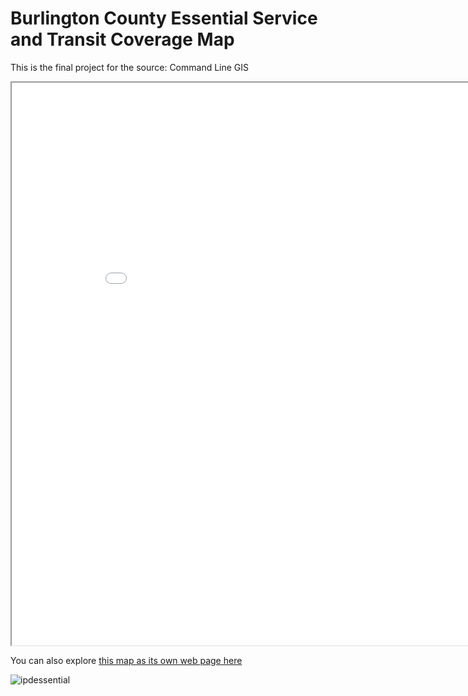# Burlington County Essential Service and Transit Coverage Map

This is the final project for the source: Command Line GIS

<iframe src='interactive_map.html' width = '900' height = '900' ></iframe>

You can also explore [this map as its own web page here](interactive_map.html)

![ipdessential](https://github.com/AkshitaSaini97/BurlingtonMap/assets/152640805/af42e791-6137-49c2-9b0e-7a106a7585e4)
